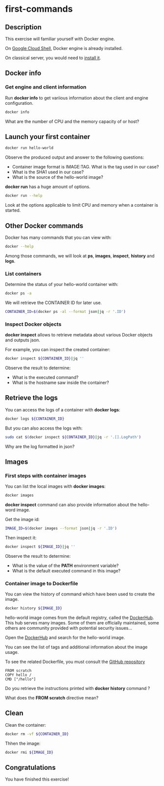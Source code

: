 # first-commands

<walkthrough-tutorial-duration duration="25.0"></walkthrough-tutorial-duration>

## Description

This exercise will familiar yourself with Docker engine.

On [Google Cloud Shell](https://cloud.google.com/shell), Docker engine is already installed.

On classical server, you would need to [install it](https://docs.docker.com/engine/install/).

## Docker info

### Get engine and client information

Run **docker info** to get variious information about the client and engine configuration.

```sh
docker info
```

What are the number of CPU and the memory capacity of or host?

## Launch your first container

```sh
docker run hello-world
```

Observe the produced output and answer to the following questions:

* Container image format is IMAGE:TAG. What is the tag used in our case?
* What is the SHA1 used in our case?
* What is the source of the hello-world image?

**docker run** has a huge amount of options.

```sh
docker run --help
```

Look at the  options applicable to limit CPU and memory when a container is started.

## Other Docker commands

Docker has many commands that you can view with:

```sh
docker --help
```

Among those commands, we will look at **ps**, **images**, **inspect**, **history** and **logs**.

### List containers

Determine the status of your hello-world container with:

```sh
docker ps -a
```

We will retrieve the CONTAINER ID for later use.

```sh
CONTAINER_ID=$(docker ps -al --format json|jq -r '.ID')
```

### Inspect Docker objects

**docker inspect** allows to retrieve metadata about various Docker objects and outputs json.

For example, you can inspect the created container:

```sh
docker inspect ${CONTAINER_ID}|jq ''
```

Observe the result to determine:

* What is the executed command?
* What is the hostname saw inside the container?

## Retrieve the logs

You can access the logs of a container with **docker logs**:

```sh
docker logs ${CONTAINER_ID}
```

But you can also access the logs with:

```sh
sudo cat $(docker inspect ${CONTAINER_ID}|jq -r '.[].LogPath')
```

Why are the log formatted in json?

## Images

### First steps with container images

You can list the local images with **docker images**:

```sh
docker images
```

**docker inspect** command can also provide information about the hello-word image.

Get the image id:

```sh
IMAGE_ID=$(docker images --format json|jq -r '.ID')
```

Then inspect it:

```sh
docker inspect ${IMAGE_ID}|jq ''
```

Observe the result to determine:

* What is the value of the **PATH** environment variable?
* What is the default executed command in this image?

### Container image to Dockerfile

You can view the history of command which have been used to create the image.

```sh
docker history ${IMAGE_ID}
```

hello-world image comes from the default registry, called  the [DockerHub](https://hub.docker.com/). This hub serves many images. Some of them are officially maintained, some others are community provided with potential security issues...

Open the [DockerHub](https://hub.docker.com/) and search for the hello-world image.

You can see the list of tags and additional information about the image usage.

To see the related Dockerfile, you must consult the [GitHub repository](https://github.com/docker-library/hello-world/blob/master/amd64/hello-world/Dockerfile)

```none
FROM scratch
COPY hello /
CMD ["/hello"]
```

Do you retrieve the instructions printed with **docker history** command ?

What does the **FROM scratch** directive mean?

## Clean

Clean the container:

```sh
docker rm -vf ${CONTAINER_ID}
```

Thhen the image:

```sh
docker rmi ${IMAGE_ID}
```

## Congratulations

You have finished this exercise!

<walkthrough-conclusion-trophy></walkthrough-conclusion-trophy>
